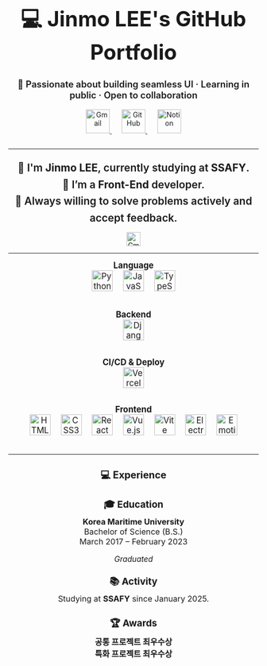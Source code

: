 <!-- Title Banner -->
<h1 align="center" style="font-size: 3em;">💻 Jinmo LEE's GitHub Portfolio</h1>

<p align="center" style="font-size: 1.3em; font-weight: 600;">
  🚀 Passionate about building seamless UI · Learning in public · Open to collaboration
</p>

<p align="center" style="margin-bottom: 2em;">
  <a href="mailto:lsoul1028@gmail.com" target="_blank" rel="noopener noreferrer" style="margin: 0 10px;">
    <img src="https://img.shields.io/badge/Gmail-EA4335?style=for-the-badge&logo=Gmail&logoColor=white" alt="Gmail" style="height: 48px;" />
  </a>
  <a href="https://github.com/lsoul1028" target="_blank" rel="noopener noreferrer" style="margin: 0 10px;">
    <img src="https://img.shields.io/badge/GitHub-181717?style=for-the-badge&logo=github&logoColor=white" alt="GitHub" style="height: 48px;" />
  </a>
  <a href="https://rocky-ceres-df3.notion.site/Passion-in-the-heart-reason-in-the-head-27747037078281ebb1f0c4941bd7fe2a" target="_blank" rel="noopener noreferrer" style="margin: 0 10px;">
    <img src="https://img.shields.io/badge/Notion-000000?style=for-the-badge&logo=notion&logoColor=white" alt="Notion" style="height: 48px;" />
  </a>
</p>

<hr />

<!-- About Me -->
<p align="center" style="font-size: 1.5em; line-height: 1.6; font-weight: 600; margin-bottom: 0.5em;">
  👋 I'm <strong>Jinmo LEE</strong>, currently studying at <strong>SSAFY</strong>.<br />
  💬 I’m a <strong>Front-End</strong> developer.<br />
  🚀 Always willing to solve problems actively and accept feedback.
</p>

<p align="center" style="margin-top: 0.8em;">
  <a href="mailto:lsoul1028@gmail.com" target="_blank" rel="noopener noreferrer">
    <img src="https://img.shields.io/badge/Gmail-EA4335?style=flat&logo=Gmail&logoColor=white" alt="Gmail" style="height: 28px;" />
  </a>
</p>

<hr />

<!-- Skills -->
<div align="center" style="font-size: 1.2em; margin-bottom: 2em;">
  <strong>Language</strong><br />
  <img src="https://img.shields.io/badge/Python-3776AB?style=flat-square&logo=Python&logoColor=white" alt="Python" style="height: 42px; margin: 0 8px;" />
  <img src="https://img.shields.io/badge/JavaScript-F7DF1E?style=flat-square&logo=JavaScript&logoColor=black" alt="JavaScript" style="height: 42px; margin: 0 8px;" />
  <img src="https://img.shields.io/badge/TypeScript-3178C6?style=flat-square&logo=TypeScript&logoColor=white" alt="TypeScript" style="height: 42px; margin: 0 8px;" />
</div>

<div align="center" style="font-size: 1.2em; margin-bottom: 2em;">
  <strong>Backend</strong><br />
  <img src="https://img.shields.io/badge/Django-092E20?style=flat-square&logo=Django&logoColor=white" alt="Django" style="height: 42px; margin: 0 8px;" />
</div>

<div align="center" style="font-size: 1.2em; margin-bottom: 2em;">
  <strong>CI/CD & Deploy</strong><br />
  <img src="https://img.shields.io/badge/Vercel-000000?style=flat-square&logo=vercel&logoColor=white" alt="Vercel" style="height: 42px; margin: 0 8px;" />
</div>

<div align="center" style="font-size: 1.2em; margin-bottom: 2em;">
  <strong>Frontend</strong><br />
  <img src="https://img.shields.io/badge/HTML5-E34F26?style=flat-square&logo=HTML5&logoColor=white" alt="HTML5" style="height: 42px; margin: 0 8px;" />
  <img src="https://img.shields.io/badge/CSS3-1572B6?style=flat-square&logo=CSS3&logoColor=white" alt="CSS3" style="height: 42px; margin: 0 8px;" />
  <img src="https://img.shields.io/badge/React-61DAFB?style=flat-square&logo=React&logoColor=white" alt="React" style="height: 42px; margin: 0 8px;" />
  <img src="https://img.shields.io/badge/Vue.js-4FC08D?style=flat-square&logo=Vue.js&logoColor=white" alt="Vue.js" style="height: 42px; margin: 0 8px;" />
  <img src="https://img.shields.io/badge/Vite-646CFF?style=flat-square&logo=Vite&logoColor=white" alt="Vite" style="height: 42px; margin: 0 8px;" />
  <img src="https://img.shields.io/badge/Electron-47848F?style=flat-square&logo=Electron&logoColor=white" alt="Electron" style="height: 42px; margin: 0 8px;" />
  <img src="https://img.shields.io/badge/Emotion-DB7093?style=flat-square&logo=emotion&logoColor=white" alt="Emotion" style="height: 42px; margin: 0 8px;" />
</div>



<hr />

<!-- Experience -->
<div align="center" style="max-width: 600px; margin: 0 auto; text-align: center;">

  <h3 style="font-size: 1.4em; margin-bottom: 0.2em;">💻 Experience</h3>

  <h4 style="font-size: 1.35em; margin-bottom: 0.3em;">🎓 Education</h4>
  <p style="font-weight: 700; font-size: 1.15em; margin: 0;">
    Korea Maritime University
  </p>
  <p style="font-size: 1.15em; margin: 0;">
    Bachelor of Science (B.S.)
  </p>
  <p style="font-size: 1.15em; margin: 0 0 1em 0;">
    March 2017 – February 2023
  </p>
  <p style="font-style: italic; font-size: 1.1em; margin-top: 0;">
    Graduated
  </p>

  <h4 style="font-size: 1.35em; margin-top: 1.2em; margin-bottom: 0.3em;">📚 Activity</h4>
  <p style="font-size: 1.15em; margin: 0;">
    Studying at <strong>SSAFY</strong> since January 2025.
  </p>

  <h4 style="font-size: 1.35em; margin-top: 1.4em; margin-bottom: 0.3em;">🏆 Awards</h4>
  <p align="left" style="display: inline-block; text-align: center; font-size: 1.15em; line-height: 1.6; margin: 0 auto;">
  <p align="center" style="font-size: 1.15em; margin: 0;">
  <a href="https://github.com/OPENARMS1027/voida" target="_blank" rel="noopener noreferrer" style="text-decoration: none; color: inherit;">
    <strong>공통 프로젝트 최우수상</strong>
  </a>
</p>
<p align="center" style="font-size: 1.15em; margin: 0;">
  <a href="https://github.com/On-Wear-SSAFY-13" target="_blank" rel="noopener noreferrer" style="text-decoration: none; color: inherit;">
    <strong>특화 프로젝트 최우수상</strong>
  </a>
</p>
</p>

</div>


